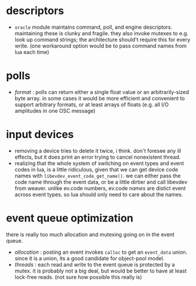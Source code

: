 # descriptors
- `oracle` module maintains command, poll, and engine descriptors. maintaining these is clunky and fragile. they also invoke mutexes to e.g. look up command strings; the architecture should't require this for every write. (one workaround option would be to pass command names from lua each time)

# polls
- *format* : polls can return either a single float value or an arbitrarily-sized byte array. in some cases it would be more efficient and convenient to support arbitrary formats, or at least arrays of floats (e.g. all I/O amplitudes in one OSC message)

# input devices
- removing a device tries to delete it twice, i think. don't foresee any ill effects, but it does print an error trying to cancel nonexistent thread.
- realizing that the whole system of switching on event types and event codes in lua, is a little ridiculous, given that we can get device code names with `libevdev_event_code_get_name()`. we can either pass the code name through the event data, or be a little dirtier and call libevdev from weaver.
  unlike ev.code numbers, ev.code *names* are distict event across event types. so lua should only need to care about the names.

# event queue optimization
there is really too much allocation and mutexing going on in the event queue.
- *allocation* : posting an event invokes `calloc` to get an `event_data` union. since it is a union, its a good candidate for object-pool model.
- *threads* : each read and write to the event queue is protected by a mutex. it is probably not a big deal, but would be better to have at least lock-free reads. (not sure how possible this really is)
